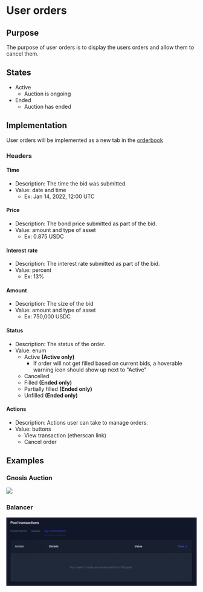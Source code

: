 # User orders

## Purpose

The purpose of user orders is to display the users orders and allow them to cancel them.

## States

- Active
  - Auction is ongoing
- Ended
  - Auction has ended

## Implementation

User orders will be implemented as a new tab in the [orderbook](orderbook.md)

### Headers

#### Time

- Description: The time the bid was submitted
- Value: date and time
  - Ex: Jan 14, 2022, 12:00 UTC

#### Price

- Description: The bond price submitted as part of the bid.
- Value: amount and type of asset
  - Ex: 0.875 USDC

#### Interest rate

- Description: The interest rate submitted as part of the bid.
- Value: percent
  - Ex: 13%

#### Amount

- Description: The size of the bid
- Value: amount and type of asset
  - Ex: 750,000 USDC

#### Status

- Description: The status of the order.
- Value: enum
  - Active **(Active only)**
    - If order will not get filled based on current bids, a hoverable warning icon should show up next to "Active"
  - Cancelled
  - Filled **(Ended only)**
  - Partially filled **(Ended only)**
  - Unfilled **(Ended only)**

#### Actions

- Description: Actions user can take to manage orders.
- Value: buttons
  - View transaction (etherscan link)
  - Cancel order

## Examples

### Gnosis Auction

![](../../../../assets/gnosis/your_order.png)

### Balancer

![](../../../../assets/balancer/my_investments.png)
